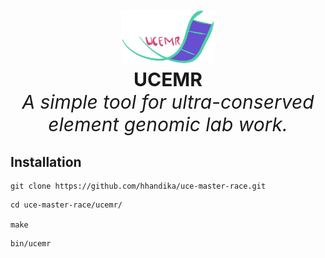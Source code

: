 <p align='center' style='font-size:30px;'>
<img src='static/ucmr-logo.png' width='150'>
<br>
<b>UCEMR</b>
</br>
<i>A simple tool for ultra-conserved element genomic lab work.</i>
</p>

## Installation

```
git clone https://github.com/hhandika/uce-master-race.git
```

```
cd uce-master-race/ucemr/

make
```

```
bin/ucemr
```

